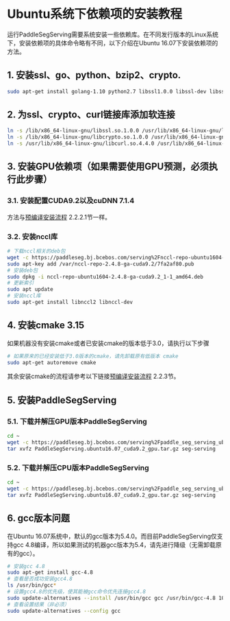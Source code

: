 # Ubuntu系统下依赖项的安装教程
运行PaddleSegServing需要系统安装一些依赖库。在不同发行版本的Linux系统下，安装依赖项的具体命令略有不同，以下介绍在Ubuntu 16.07下安装依赖项的方法。

## 1. 安装ssl、go、python、bzip2、crypto.

```bash
sudo apt-get install golang-1.10 python2.7 libssl1.0.0 libssl-dev libssl-doc libcrypto++-dev libcrypto++-doc libcrypto++-utils libbz2-1.0 libbz2-dev
```

## 2. 为ssl、crypto、curl链接库添加软连接

```bash
ln -s /lib/x86_64-linux-gnu/libssl.so.1.0.0 /usr/lib/x86_64-linux-gnu/libssl.so
ln -s /lib/x86_64-linux-gnu/libcrypto.so.1.0.0 /usr/lib/x86_64-linux-gnu/libcrypto.so.10
ln -s /usr/lib/x86_64-linux-gnu/libcurl.so.4.4.0 /usr/lib/x86_64-linux-gnu/libcurl.so
```

## 3. 安装GPU依赖项（如果需要使用GPU预测，必须执行此步骤）
### 3.1. 安装配置CUDA9.2以及cuDNN 7.1.4
方法与[预编译安装流程](README.md) 2.2.2.1节一样。

### 3.2. 安装nccl库

```bash
# 下载nccl相关的deb包
wget -c https://paddleseg.bj.bcebos.com/serving%2Fnccl-repo-ubuntu1604-2.4.8-ga-cuda9.2_1-1_amd64.deb
sudo apt-key add /var/nccl-repo-2.4.8-ga-cuda9.2/7fa2af80.pub
# 安装deb包
sudo dpkg -i nccl-repo-ubuntu1604-2.4.8-ga-cuda9.2_1-1_amd64.deb
# 更新索引
sudo apt update
# 安装nccl库
sudo apt-get install libnccl2 libnccl-dev
```

## 4. 安装cmake 3.15
如果机器没有安装cmake或者已安装cmake的版本低于3.0，请执行以下步骤

```bash
# 如果原来的已经安装低于3.0版本的cmake，请先卸载原有低版本 cmake
sudo apt-get autoremove cmake
```
其余安装cmake的流程请参考以下链接[预编译安装流程](README.md) 2.2.3节。

## 5. 安装PaddleSegServing
### 5.1. 下载并解压GPU版本PaddleSegServing

```bash
cd ~
wget -c https://paddleseg.bj.bcebos.com/serving%2Fpaddle_seg_serving_ubuntu16.07_gpu_cuda9.2.tar.gz
tar xvfz PaddleSegServing.ubuntu16.07_cuda9.2_gpu.tar.gz seg-serving
```

### 5.2. 下载并解压CPU版本PaddleSegServing

```bash
cd ~
wget -c https://paddleseg.bj.bcebos.com/serving%2Fpaddle_seg_serving_ubuntu16.07_cpu.tar.gz
tar xvfz PaddleSegServing.ubuntu16.07_cuda9.2_gpu.tar.gz seg-serving
```

## 6. gcc版本问题
在Ubuntu 16.07系统中，默认的gcc版本为5.4.0。而目前PaddleSegServing仅支持gcc 4.8编译，所以如果测试的机器gcc版本为5.4，请先进行降级（无需卸载原有的gcc）。

```bash
# 安装gcc 4.8
sudo apt-get install gcc-4.8
# 查看是否成功安装gcc4.8
ls /usr/bin/gcc*
# 设置gcc4.8的优先级，使其能被gcc命令优先连接gcc4.8
sudo update-alternatives --install /usr/bin/gcc gcc /usr/bin/gcc-4.8 100
# 查看设置结果（非必须）
sudo update-alternatives --config gcc
```



